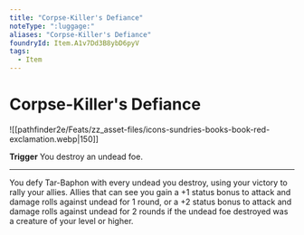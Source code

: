 ```yaml
---
title: "Corpse-Killer's Defiance"
noteType: ":luggage:"
aliases: "Corpse-Killer's Defiance"
foundryId: Item.A1v7Dd3B8ybD6pyV
tags:
  - Item
---
```


# Corpse-Killer's Defiance
![[pathfinder2e/Feats/zz_asset-files/icons-sundries-books-book-red-exclamation.webp|150]]

**Trigger** You destroy an undead foe.

* * *

You defy Tar-Baphon with every undead you destroy, using your victory to rally your allies. Allies that can see you gain a +1 status bonus to attack and damage rolls against undead for 1 round, or a +2 status bonus to attack and damage rolls against undead for 2 rounds if the undead foe destroyed was a creature of your level or higher.


